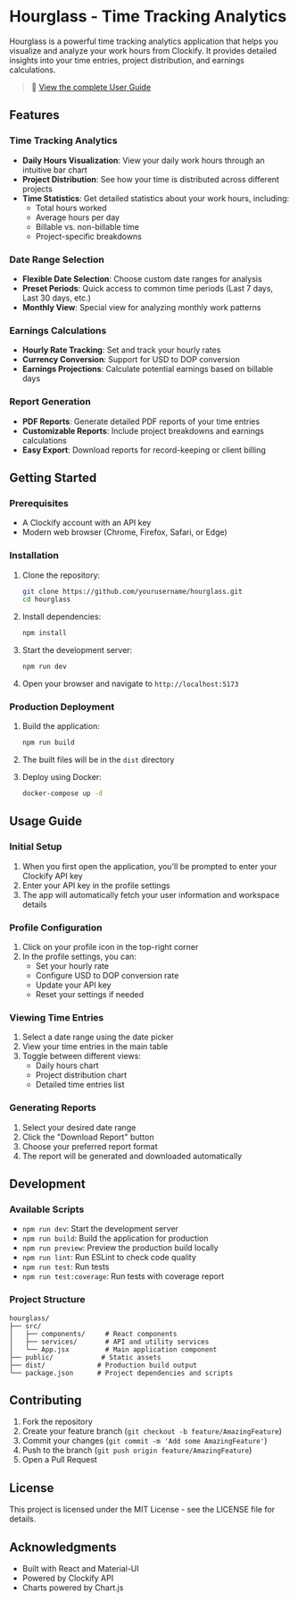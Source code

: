 # Hourglass - Time Tracking Analytics

Hourglass is a powerful time tracking analytics application that helps you visualize and analyze your work hours from Clockify. It provides detailed insights into your time entries, project distribution, and earnings calculations.

> 📖 [View the complete User Guide](https://github.com/b-nicasio/hourglass/blob/main/docs/user-guide.md)

## Features

### Time Tracking Analytics
- **Daily Hours Visualization**: View your daily work hours through an intuitive bar chart
- **Project Distribution**: See how your time is distributed across different projects
- **Time Statistics**: Get detailed statistics about your work hours, including:
  - Total hours worked
  - Average hours per day
  - Billable vs. non-billable time
  - Project-specific breakdowns

### Date Range Selection
- **Flexible Date Selection**: Choose custom date ranges for analysis
- **Preset Periods**: Quick access to common time periods (Last 7 days, Last 30 days, etc.)
- **Monthly View**: Special view for analyzing monthly work patterns

### Earnings Calculations
- **Hourly Rate Tracking**: Set and track your hourly rates
- **Currency Conversion**: Support for USD to DOP conversion
- **Earnings Projections**: Calculate potential earnings based on billable days

### Report Generation
- **PDF Reports**: Generate detailed PDF reports of your time entries
- **Customizable Reports**: Include project breakdowns and earnings calculations
- **Easy Export**: Download reports for record-keeping or client billing

## Getting Started

### Prerequisites
- A Clockify account with an API key
- Modern web browser (Chrome, Firefox, Safari, or Edge)

### Installation

1. Clone the repository:
   ```bash
   git clone https://github.com/yourusername/hourglass.git
   cd hourglass
   ```

2. Install dependencies:
   ```bash
   npm install
   ```

3. Start the development server:
   ```bash
   npm run dev
   ```

4. Open your browser and navigate to `http://localhost:5173`

### Production Deployment

1. Build the application:
   ```bash
   npm run build
   ```

2. The built files will be in the `dist` directory

3. Deploy using Docker:
   ```bash
   docker-compose up -d
   ```

## Usage Guide

### Initial Setup

1. When you first open the application, you'll be prompted to enter your Clockify API key
2. Enter your API key in the profile settings
3. The app will automatically fetch your user information and workspace details

### Profile Configuration

1. Click on your profile icon in the top-right corner
2. In the profile settings, you can:
   - Set your hourly rate
   - Configure USD to DOP conversion rate
   - Update your API key
   - Reset your settings if needed

### Viewing Time Entries

1. Select a date range using the date picker
2. View your time entries in the main table
3. Toggle between different views:
   - Daily hours chart
   - Project distribution chart
   - Detailed time entries list

### Generating Reports

1. Select your desired date range
2. Click the "Download Report" button
3. Choose your preferred report format
4. The report will be generated and downloaded automatically

## Development

### Available Scripts

- `npm run dev`: Start the development server
- `npm run build`: Build the application for production
- `npm run preview`: Preview the production build locally
- `npm run lint`: Run ESLint to check code quality
- `npm run test`: Run tests
- `npm run test:coverage`: Run tests with coverage report

### Project Structure

```
hourglass/
├── src/
│   ├── components/     # React components
│   ├── services/       # API and utility services
│   └── App.jsx         # Main application component
├── public/            # Static assets
├── dist/             # Production build output
└── package.json      # Project dependencies and scripts
```

## Contributing

1. Fork the repository
2. Create your feature branch (`git checkout -b feature/AmazingFeature`)
3. Commit your changes (`git commit -m 'Add some AmazingFeature'`)
4. Push to the branch (`git push origin feature/AmazingFeature`)
5. Open a Pull Request

## License

This project is licensed under the MIT License - see the LICENSE file for details.

## Acknowledgments

- Built with React and Material-UI
- Powered by Clockify API
- Charts powered by Chart.js
